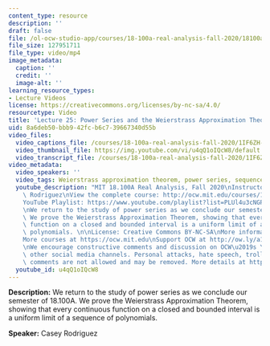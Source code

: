 ```yaml
---
content_type: resource
description: ''
draft: false
file: /ol-ocw-studio-app/courses/18-100a-real-analysis-fall-2020/18100a-lecture-25-multicam_360p_16_9.mp4
file_size: 127951711
file_type: video/mp4
image_metadata:
  caption: ''
  credit: ''
  image-alt: ''
learning_resource_types:
- Lecture Videos
license: https://creativecommons.org/licenses/by-nc-sa/4.0/
resourcetype: Video
title: 'Lecture 25: Power Series and the Weierstrass Approximation Theorem'
uid: 8a6deb50-bbb9-42fc-b6c7-39667340d55b
video_files:
  video_captions_file: /courses/18-100a-real-analysis-fall-2020/1IF6ZH-tTnbGSrhsh9INxEdk_UWslK6pV_transcript.webvtt
  video_thumbnail_file: https://img.youtube.com/vi/u4qQ1oIQcW8/default.jpg
  video_transcript_file: /courses/18-100a-real-analysis-fall-2020/1IF6ZH-tTnbGSrhsh9INxEdk_UWslK6pV_transcript.pdf
video_metadata:
  video_speakers: ''
  video_tags: Weierstrass approximation theorem, power series, sequences of polynomials
  youtube_description: "MIT 18.100A Real Analysis, Fall 2020\nInstructor: Dr. Casey\
    \ Rodriguez\nView the complete course: http://ocw.mit.edu/courses/18-100a-real-analysis-fall-2020/\n\
    YouTube Playlist: https://www.youtube.com/playlist?list=PLUl4u3cNGP61O7HkcF7UImpM0cR_L2gSw\n\
    \nWe return to the study of power series as we conclude our semester of 18.100A.\
    \ We prove the Weierstrass Approximation Theorem, showing that every continuous\
    \ function on a closed and bounded interval is a uniform limit of a sequence of\
    \ polynomials. \n\nLicense: Creative Commons BY-NC-SA\nMore information at https://ocw.mit.edu/terms\n\
    More courses at https://ocw.mit.edu\nSupport OCW at http://ow.ly/a1If50zVRlQ\n\
    \nWe encourage constructive comments and discussion on OCW\u2019s YouTube and\
    \ other social media channels. Personal attacks, hate speech, trolling, and inappropriate\
    \ comments are not allowed and may be removed. More details at https://ocw.mit.edu/comments."
  youtube_id: u4qQ1oIQcW8
---
```

**Description:** We return to the study of power series as we conclude our semester of 18.100A. We prove the Weierstrass Approximation Theorem, showing that every continuous function on a closed and bounded interval is a uniform limit of a sequence of polynomials.

**Speaker:** Casey Rodriguez